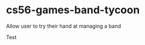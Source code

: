 cs56-games-band-tycoon
======================

Allow user to try their hand at managing a band

Test
